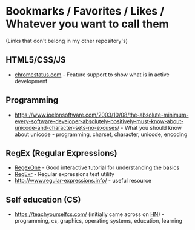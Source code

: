 # Bookmarks / Favorites / Likes / Whatever you want to call them

(Links that don't belong in my other repository's)

## HTML5/CSS/JS

* [chromestatus.com](https://www.chromestatus.com) - Feature support to show what is in active development

## Programming

* https://www.joelonsoftware.com/2003/10/08/the-absolute-minimum-every-software-developer-absolutely-positively-must-know-about-unicode-and-character-sets-no-excuses/ - What you should know about unicode - programming, charset, character, unicode, encoding

## RegEx (Regular Expressions)

* [RegexOne](https://regexone.com) - Good interactive tutorial for understanding the basics
* [RegExr](http://regexr.com/) - Regular expressions test utility
* http://www.regular-expressions.info/ - useful resource

## Self education (CS)

* https://teachyourselfcs.com/ (initially came across on [HN](https://news.ycombinator.com/item?id=13862284)) - programming, cs, graphics, operating systems, education, learning
